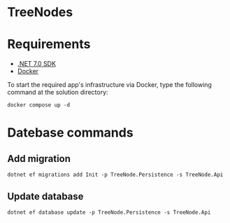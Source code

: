 # TreeNodes

# Requirements

- [.NET 7.0 SDK](https://dotnet.microsoft.com/download/dotnet/7.0)
- [Docker](https://docs.docker.com/get-docker)

To start the required app's infrastructure via Docker, type the following command at the solution directory:

`docker compose up -d`

# Datebase commands
## Add migration
`dotnet ef migrations add Init -p TreeNode.Persistence -s TreeNode.Api`

## Update database
`dotnet ef database update -p TreeNode.Persistence -s TreeNode.Api`